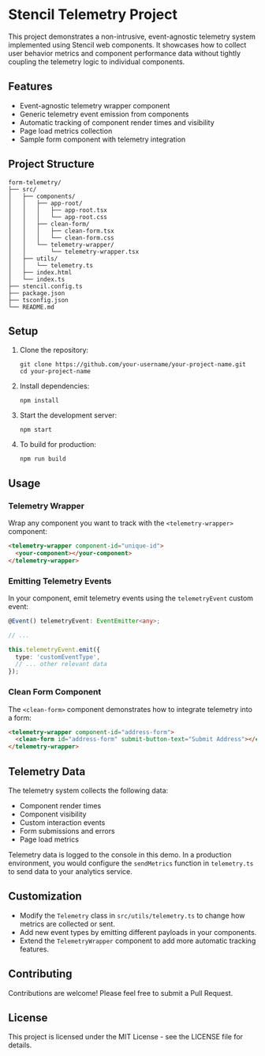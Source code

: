 # Stencil Telemetry Project

This project demonstrates a non-intrusive, event-agnostic telemetry system implemented using Stencil web components. It showcases how to collect user behavior metrics and component performance data without tightly coupling the telemetry logic to individual components.

## Features

- Event-agnostic telemetry wrapper component
- Generic telemetry event emission from components
- Automatic tracking of component render times and visibility
- Page load metrics collection
- Sample form component with telemetry integration

## Project Structure

```
form-telemetry/
├── src/
│   ├── components/
│   │   ├── app-root/
│   │   │   ├── app-root.tsx
│   │   │   └── app-root.css
│   │   ├── clean-form/
│   │   │   ├── clean-form.tsx
│   │   │   └── clean-form.css
│   │   └── telemetry-wrapper/
│   │       └── telemetry-wrapper.tsx
│   ├── utils/
│   │   └── telemetry.ts
│   ├── index.html
│   └── index.ts
├── stencil.config.ts
├── package.json
├── tsconfig.json
└── README.md
```

## Setup

1. Clone the repository:
   ```
   git clone https://github.com/your-username/your-project-name.git
   cd your-project-name
   ```

2. Install dependencies:
   ```
   npm install
   ```

3. Start the development server:
   ```
   npm start
   ```

4. To build for production:
   ```
   npm run build
   ```

## Usage

### Telemetry Wrapper

Wrap any component you want to track with the `<telemetry-wrapper>` component:

```html
<telemetry-wrapper component-id="unique-id">
  <your-component></your-component>
</telemetry-wrapper>
```

### Emitting Telemetry Events

In your component, emit telemetry events using the `telemetryEvent` custom event:

```typescript
@Event() telemetryEvent: EventEmitter<any>;

// ...

this.telemetryEvent.emit({
  type: 'customEventType',
  // ... other relevant data
});
```

### Clean Form Component

The `<clean-form>` component demonstrates how to integrate telemetry into a form:

```html
<telemetry-wrapper component-id="address-form">
  <clean-form id="address-form" submit-button-text="Submit Address"></clean-form>
</telemetry-wrapper>
```

## Telemetry Data

The telemetry system collects the following data:

- Component render times
- Component visibility
- Custom interaction events
- Form submissions and errors
- Page load metrics

Telemetry data is logged to the console in this demo. In a production environment, you would configure the `sendMetrics` function in `telemetry.ts` to send data to your analytics service.

## Customization

- Modify the `Telemetry` class in `src/utils/telemetry.ts` to change how metrics are collected or sent.
- Add new event types by emitting different payloads in your components.
- Extend the `TelemetryWrapper` component to add more automatic tracking features.

## Contributing

Contributions are welcome! Please feel free to submit a Pull Request.

## License

This project is licensed under the MIT License - see the LICENSE file for details.